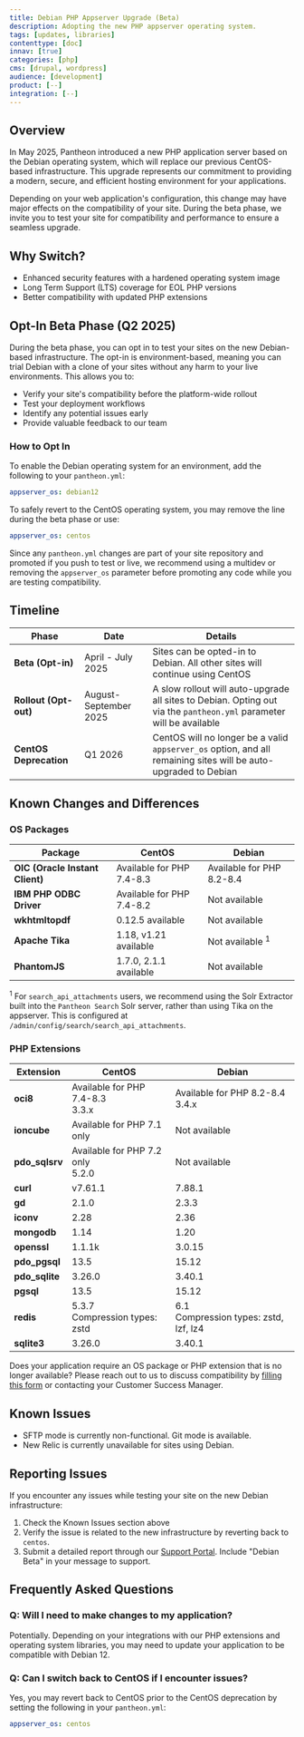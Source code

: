 ```yaml
---
title: Debian PHP Appserver Upgrade (Beta)
description: Adopting the new PHP appserver operating system.
tags: [updates, libraries]
contenttype: [doc]
innav: [true]
categories: [php]
cms: [drupal, wordpress]
audience: [development]
product: [--]
integration: [--]
---
```


## Overview

In May 2025, Pantheon introduced a new PHP application server based on the Debian operating system, which will replace our previous CentOS-based infrastructure. This upgrade represents our commitment to providing a modern, secure, and efficient hosting environment for your applications.

Depending on your web application's configuration, this change may have major effects on the compatibility of your site. During the beta phase, we invite you to test your site for compatibility and performance to ensure a seamless upgrade.

## Why Switch?

- Enhanced security features with a hardened operating system image
- Long Term Support (LTS) coverage for EOL PHP versions
- Better compatibility with updated PHP extensions

## Opt-In Beta Phase (Q2 2025)

During the beta phase, you can opt in to test your sites on the new Debian-based infrastructure. The opt-in is environment-based, meaning you can trial Debian with a clone of your sites without any harm to your live environments. This allows you to:

- Verify your site's compatibility before the platform-wide rollout
- Test your deployment workflows
- Identify any potential issues early
- Provide valuable feedback to our team

### How to Opt In

To enable the Debian operating system for an environment, add the following to your `pantheon.yml`:

```yaml:title=pantheon.yml
appserver_os: debian12
```

To safely revert to the CentOS operating system, you may remove the line during the beta phase or use:

```yaml:title=pantheon.yml
appserver_os: centos
```

Since any `pantheon.yml` changes are part of your site repository and promoted if you push to test or live, we recommend using a multidev or removing the `appserver_os` parameter before promoting any code while you are testing compatibility.

## Timeline

| Phase | Date | Details |
|-----------|------------------|--------------|
| **Beta (Opt-in)** | April - July 2025 | Sites can be opted-in to Debian. All other sites will continue using CentOS |
| **Rollout (Opt-out)** | August-September 2025 | A slow rollout will auto-upgrade all sites to Debian. Opting out via the `pantheon.yml` parameter will be available |
| **CentOS Deprecation** | Q1 2026 | CentOS will no longer be a valid `appserver_os` option, and all remaining sites will be auto-upgraded to Debian |


## Known Changes and Differences

### OS Packages

| Package | CentOS | Debian |
|---------|---------|---------|
| **OIC (Oracle Instant Client)** | Available for PHP 7.4-8.3 | Available for PHP 8.2-8.4 |
| **IBM PHP ODBC Driver** | Available for PHP 7.4-8.2 | Not available |
| **wkhtmltopdf** | 0.12.5 available | Not available |
| **Apache Tika** | 1.18, v1.21 available | Not available <sup>1</sup> |
| **PhantomJS** | 1.7.0, 2.1.1 available | Not available |

<sup>1</sup> For `search_api_attachments` users, we recommend using the Solr Extractor built into the `Pantheon Search` Solr server, rather than using Tika on the appserver. This is configured at `/admin/config/search/search_api_attachments`. 

### PHP Extensions

| Extension | CentOS | Debian |
|-----------|---------|---------|
| **oci8** | Available for PHP 7.4-8.3<br/>3.3.x | Available for PHP 8.2-8.4<br/>3.4.x |
| **ioncube** | Available for PHP 7.1 only | Not available |
| **pdo_sqlsrv** | Available for PHP 7.2 only<br/>5.2.0 | Not available |
| **curl** | v7.61.1 | 7.88.1 |
| **gd** | 2.1.0 | 2.3.3 |
| **iconv** | 2.28 | 2.36 |
| **mongodb** | 1.14 | 1.20 |
| **openssl** | 1.1.1k | 3.0.15 |
| **pdo_pgsql** | 13.5 | 15.12 |
| **pdo_sqlite** | 3.26.0 | 3.40.1 |
| **pgsql** | 13.5 | 15.12 |
| **redis** | 5.3.7<br/>Compression types: zstd | 6.1<br/>Compression types: zstd, lzf, lz4 |
| **sqlite3** | 3.26.0 | 3.40.1 |

Does your application require an OS package or PHP extension that is no longer available? Please reach out to us to discuss compatibility by [filling this form](https://docs.google.com/forms/d/e/1FAIpQLSfbgXOPRq4ylGgtGLHsQ68dwc_11eUzO7Y2X6PjIB3oy9rUxA/viewform?usp=header) or contacting your Customer Success Manager.

## Known Issues

- SFTP mode is currently non-functional. Git mode is available.
- New Relic is currently unavailable for sites using Debian.

## Reporting Issues

If you encounter any issues while testing your site on the new Debian infrastructure:

1. Check the Known Issues section above
2. Verify the issue is related to the new infrastructure by reverting back to `centos`.
3. Submit a detailed report through our [Support Portal](https://pantheon.io/support). Include "Debian Beta" in your message to support.

## Frequently Asked Questions

### Q: Will I need to make changes to my application?

Potentially. Depending on your integrations with our PHP extensions and operating system libraries, you may need to update your application to be compatible with Debian 12.

### Q: Can I switch back to CentOS if I encounter issues?

Yes, you may revert back to CentOS prior to the CentOS deprecation by setting the following in your `pantheon.yml`:

```yaml:title=pantheon.yml
appserver_os: centos
```